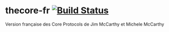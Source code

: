 # thecore-fr [![Build Status](https://travis-ci.org/adericbourg/thecore-fr.svg?branch=master)](https://travis-ci.org/adericbourg/thecore-fr)
Version française des Core Protocols de Jim McCarthy et Michele McCarthy
